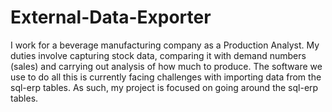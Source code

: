 # External-Data-Exporter
I work for a beverage manufacturing company as a Production Analyst. My duties involve capturing stock data, comparing it with demand numbers (sales) and carrying out analysis of how much to produce. The software we use to do all this is currently facing challenges with importing data from the sql-erp tables. As such, my project is focused on going around the sql-erp tables.

